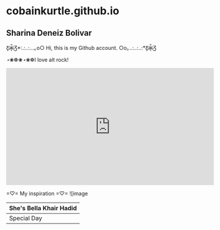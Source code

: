 # cobainkurtle.github.io
Sharina Deneiz Bolivar
---
Ƹ̵̡Ӝ̵̨̄Ʒ*:.*:..*:...｡o○ Hi, this is my Github account. ○o｡..:*..:*..:*Ƹ̵̡Ӝ̵̨̄Ʒ

*⋆*❀❁❀*⋆*❀❁I love alt rock!

<iframe width="560" height="315" src="https://www.youtube.com/embed/v0CYB5V9e64" title="YouTube video player" frameborder="0" allow="accelerometer; autoplay; clipboard-write; encrypted-media; gyroscope; picture-in-picture; web-share" allowfullscreen></iframe>

=♡= My inspiration =♡=
![image[](https://user-images.githubusercontent.com/111124820/211956322-5578c2c7-c9cc-4599-a96d-694d0738e1d0.png](https://i.pinimg.com/564x/6e/97/b0/6e97b08efba26635e77e6427eeacc52b.jpg))

| She's Bella Khair Hadid |
|------------------------|
| Special Day | 09.09.96 | 

